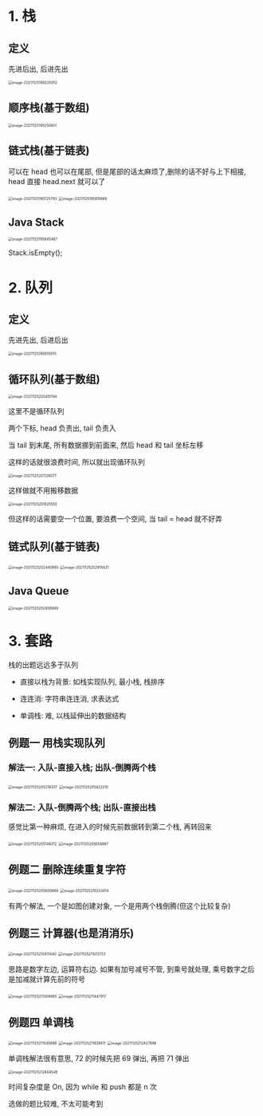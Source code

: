 # 1. 栈

## 定义

先进后出, 后进先出

<img src="https://wuzhi-img.oss-cn-shanghai.aliyuncs.com/img/image-20211125195025052.png" alt="image-20211125195025052" style="zoom:50%;" />

## 顺序栈(基于数组)

<img src="https://wuzhi-img.oss-cn-shanghai.aliyuncs.com/img/image-20211125195250601.png" alt="image-20211125195250601" style="zoom:50%;" />

## 链式栈(基于链表)

可以在 head 也可以在尾部, 但是尾部的话太麻烦了,删除的话不好与上下相接, head 直接 head.next 就可以了

<img src="https://wuzhi-img.oss-cn-shanghai.aliyuncs.com/img/image-20211125195725793.png" alt="image-20211125195725793" style="zoom:50%;" />

<img src="https://wuzhi-img.oss-cn-shanghai.aliyuncs.com/img/image-20211125195815666.png" alt="image-20211125195815666" style="zoom:50%;" />

## Java Stack

<img src="https://wuzhi-img.oss-cn-shanghai.aliyuncs.com/img/image-20211125195845467.png" alt="image-20211125195845467" style="zoom:50%;" />

Stack.isEmpty();

# 2. 队列

## 定义

先进先出, 后进后出

<img src="https://wuzhi-img.oss-cn-shanghai.aliyuncs.com/img/image-20211125195915970.png" alt="image-20211125195915970" style="zoom:50%;" />

## 循环队列(基于数组)

<img src="https://wuzhi-img.oss-cn-shanghai.aliyuncs.com/img/image-20211125200410194.png" alt="image-20211125200410194" style="zoom:50%;" />

这里不是循环队列

两个下标, head 负责出, tail 负责入

当 tail 到末尾, 所有数据挪到前面来, 然后 head 和 tail 坐标左移

这样的话就很浪费时间, 所以就出现循环队列

<img src="https://wuzhi-img.oss-cn-shanghai.aliyuncs.com/img/image-20211125201128077.png" alt="image-20211125201128077" style="zoom:50%;" />

这样做就不用搬移数据

<img src="https://wuzhi-img.oss-cn-shanghai.aliyuncs.com/img/image-20211125201825552.png" alt="image-20211125201825552" style="zoom:50%;" />

但这样的话需要空一个位置, 要浪费一个空间, 当 tail = head 就不好弄

## 链式队列(基于链表)

<img src="https://wuzhi-img.oss-cn-shanghai.aliyuncs.com/img/image-20211125202440993.png" alt="image-20211125202440993" style="zoom:50%;" />

<img src="https://wuzhi-img.oss-cn-shanghai.aliyuncs.com/img/image-20211125202915421.png" alt="image-20211125202915421" style="zoom:50%;" />

## Java Queue

<img src="https://wuzhi-img.oss-cn-shanghai.aliyuncs.com/img/image-20211125202936949.png" alt="image-20211125202936949" style="zoom:50%;" />

# 3. 套路

栈的出题远远多于队列

- 直接以栈为背景: 如栈实现队列, 最小栈, 栈排序

- 连连消: 字符串连连消, 求表达式

- 单调栈: 难, 以栈延伸出的数据结构

## 例题一 用栈实现队列

### 解法一: 入队-直接入栈; 出队-倒腾两个栈

<img src="https://wuzhi-img.oss-cn-shanghai.aliyuncs.com/img/image-20211125205319337.png" alt="image-20211125205319337" style="zoom:50%;" />

<img src="https://wuzhi-img.oss-cn-shanghai.aliyuncs.com/img/image-20211125205422210.png" alt="image-20211125205422210" style="zoom:50%;" />

### 解法二: 入队-倒腾两个栈; 出队-直接出栈

感觉比第一种麻烦, 在进入的时候先前数据转到第二个栈, 再转回来

<img src="https://wuzhi-img.oss-cn-shanghai.aliyuncs.com/img/image-20211125205148312.png" alt="image-20211125205148312" style="zoom:50%;" />

<img src="https://wuzhi-img.oss-cn-shanghai.aliyuncs.com/img/image-20211125205654667.png" alt="image-20211125205654667" style="zoom:50%;" />

## 例题二 删除连续重复字符

<img src="https://wuzhi-img.oss-cn-shanghai.aliyuncs.com/img/image-20211125205800688.png" alt="image-20211125205800688" style="zoom:50%;" />

<img src="https://wuzhi-img.oss-cn-shanghai.aliyuncs.com/img/image-20211125210333414.png" alt="image-20211125210333414" style="zoom:50%;" />

有两个解法, 一个是如图创建对象, 一个是用两个栈倒腾(但这个比较复杂)

## 例题三 计算器(也是消消乐)

<img src="https://wuzhi-img.oss-cn-shanghai.aliyuncs.com/img/image-20211125210411440.png" alt="image-20211125210411440" style="zoom:50%;" />

<img src="https://wuzhi-img.oss-cn-shanghai.aliyuncs.com/img/image-20211125211013723.png" alt="image-20211125211013723" style="zoom:50%;" />

思路是数字左边, 运算符右边. 如果有加号减号不管, 到乘号就处理, 乘号数字之后是加减就计算先前的符号

<img src="https://wuzhi-img.oss-cn-shanghai.aliyuncs.com/img/image-20211125211309465.png" alt="image-20211125211309465" style="zoom:50%;" />

<img src="https://wuzhi-img.oss-cn-shanghai.aliyuncs.com/img/image-20211125211447917.png" alt="image-20211125211447917" style="zoom:50%;" />

## 例题四 单调栈

<img src="https://wuzhi-img.oss-cn-shanghai.aliyuncs.com/img/image-20211125211545899.png" alt="image-20211125211545899" style="zoom:50%;" />

<img src="https://wuzhi-img.oss-cn-shanghai.aliyuncs.com/img/image-20211125211839411.png" alt="image-20211125211839411" style="zoom:50%;" />

<img src="https://wuzhi-img.oss-cn-shanghai.aliyuncs.com/img/image-20211125212427998.png" alt="image-20211125212427998" style="zoom:50%;" />

单调栈解法很有意思, 72 的时候先把 69 弹出, 再把 71 弹出

<img src="https://wuzhi-img.oss-cn-shanghai.aliyuncs.com/img/image-20211125212644548.png" alt="image-20211125212644548" style="zoom:50%;" />

时间复杂度是 On, 因为 while 和 push 都是 n 次

选做的题比较难, 不太可能考到